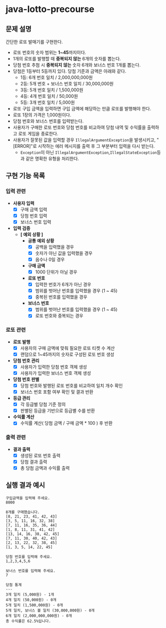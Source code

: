 # java-lotto-precourse

## 문제 설명
간단한 로또 발매기를 구현한다.

- 로또 번호의 숫자 범위는 **1~45**까지이다.
- 1개의 로또를 발행할 때 **중복되지 않는** 6개의 숫자를 뽑는다.
- 당첨 번호 추첨 시 **중복되지 않는** 숫자 6개와 보너스 번호 1개를 뽑는다.
- 당첨은 1등부터 5등까지 있다. 당첨 기준과 금액은 아래와 같다.
    - 1등: 6개 번호 일치 / 2,000,000,000원
    - 2등: 5개 번호 + 보너스 번호 일치 / 30,000,000원
    - 3등: 5개 번호 일치 / 1,500,000원
    - 4등: 4개 번호 일치 / 50,000원
    - 5등: 3개 번호 일치 / 5,000원
- 로또 구입 금액을 입력하면 구입 금액에 해당하는 만큼 로또를 발행해야 한다.
- 로또 1장의 가격은 1,000원이다.
- 당첨 번호와 보너스 번호를 입력받는다.
- 사용자가 구매한 로또 번호와 당첨 번호를 비교하여 당첨 내역 및 수익률을 출력하고 로또 게임을 종료한다.
- 사용자가 잘못된 값을 입력할 경우 `IllegalArgumentException`을 발생시키고, "[ERROR]"로 시작하는 에러 메시지를 출력 후 그 부분부터 입력을 다시 받는다.
    - `Exception`이 아닌 `IllegalArgumentException`,`IllegalStateException`등과 같은 명확한 유형을 처리한다.

## 구현 기능 목록

### 입력 관련

- **사용자 입력**
  - [x] 구매 금액 입력
  - [x] 당첨 번호 입력
  - [x] 보너스 번호 입력

- **입력 검증**
  - **[ 예외 상황 ]**
    - **공통 예외 상황**
      - [x] 공백을 입력했을 경우
      - [x] 숫자가 아닌 값을 입력했을 경우
      - [x] 음수나 0일 경우
    - **구매 금액**
      - [x] 1000 단위가 아닐 경우
    - **로또 번호**
      - [x] 입력한 번호가 6개가 아닌 경우
      - [x] 범위를 벗어난 번호를 입력했을 경우 (1 ~ 45)
      - [x] 중복된 번호를 입력했을 경우
    - **보너스 번호**
      - [x] 범위를 벗어난 번호를 입력했을 경우 (1 ~ 45)
      - [x] 로또 번호와 중복되는 경우

### 로또 관련

- **로또 발행**
  - [x] 사용자의 구매 금액에 맞춰 필요한 로또 티켓 수 계산
  - [x] 랜덤으로 1~45까지의 숫자로 구성된 로또 번호 생성

- **당첨 번호 관리**
  - [x] 사용자가 입력한 당첨 번호 객체 생성
  - [x] 사용자가 입력한 보너스 번호 객체 생성

- **당첨 번호 판별**
  - [x] 당첨 번호와 발행된 로또 번호를 비교하여 일치 개수 확인
  - [x] 보너스 번호 포함 여부 확인 및 결과 반환

- **등급 관리**
  - [x] 각 등급별 당첨 기준 정의
  - [x] 판별된 등급을 기반으로 등급별 수를 반환

- **수익률 계산**
  - [x] 수익률 계산( 당첨 금액 / 구매 금액 * 100 ) 후 반환

### 출력 관련

- **결과 출력**
  - [x] 생성된 로또 번호 출력
  - [x] 당첨 결과 출력
  - [x] 총 당첨 금액과 수익률 출력

## 실행 결과 예시
```text
구입금액을 입력해 주세요.
8000

8개를 구매했습니다.
[8, 21, 23, 41, 42, 43]
[3, 5, 11, 16, 32, 38]
[7, 11, 16, 35, 36, 44]
[1, 8, 11, 31, 41, 42]
[13, 14, 16, 38, 42, 45]
[7, 11, 30, 40, 42, 43]
[2, 13, 22, 32, 38, 45]
[1, 3, 5, 14, 22, 45]

당첨 번호를 입력해 주세요.
1,2,3,4,5,6

보너스 번호를 입력해 주세요.
7

당첨 통계
---
3개 일치 (5,000원) - 1개
4개 일치 (50,000원) - 0개
5개 일치 (1,500,000원) - 0개
5개 일치, 보너스 볼 일치 (30,000,000원) - 0개
6개 일치 (2,000,000,000원) - 0개
총 수익률은 62.5%입니다.

```
